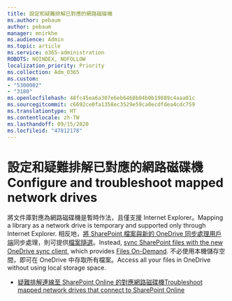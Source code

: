 ```yaml
---
title: 設定和疑難排解已對應的網路磁碟機
ms.author: pebaum
author: pebaum
manager: mnirkhe
ms.audience: Admin
ms.topic: article
ms.service: o365-administration
ROBOTS: NOINDEX, NOFOLLOW
localization_priority: Priority
ms.collection: Adm_O365
ms.custom:
- "5300002"
- "3180"
ms.openlocfilehash: 48fc45ea6a307e6eb6468b04b0b19889c4aaa01c
ms.sourcegitcommit: c6692ce0fa1358ec3529e59ca0ecdfdea4cdc759
ms.translationtype: HT
ms.contentlocale: zh-TW
ms.lasthandoff: 09/15/2020
ms.locfileid: "47812178"
---
```

# <a name="configure-and-troubleshoot-mapped-network-drives"></a><span data-ttu-id="0afb8-102">設定和疑難排解已對應的網路磁碟機</span><span class="sxs-lookup"><span data-stu-id="0afb8-102">Configure and troubleshoot mapped network drives</span></span>

<span data-ttu-id="0afb8-103">將文件庫對應為網路磁碟機是暫時作法，且僅支援 Internet Explorer。</span><span class="sxs-lookup"><span data-stu-id="0afb8-103">Mapping a library as a network drive is temporary and supported only through Internet Explorer.</span></span> <span data-ttu-id="0afb8-104">相反地，[將 SharePoint 檔案與新的 OneDrive 同步處理用戶端](https://support.office.com/article/6de9ede8-5b6e-4503-80b2-6190f3354a88)同步處理，則可提供[檔案隨選](https://support.office.com/article/0e6860d3-d9f3-4971-b321-7092438fb38e)。</span><span class="sxs-lookup"><span data-stu-id="0afb8-104">Instead, [sync SharePoint files with the new OneDrive sync client](https://support.office.com/article/6de9ede8-5b6e-4503-80b2-6190f3354a88), which provides [Files On-Demand](https://support.office.com/article/0e6860d3-d9f3-4971-b321-7092438fb38e).</span></span> <span data-ttu-id="0afb8-105">不必使用本機儲存空間，即可在 OneDrive 中存取所有檔案。</span><span class="sxs-lookup"><span data-stu-id="0afb8-105">Access all your files in OneDrive without using local storage space.</span></span>

- [<span data-ttu-id="0afb8-106">疑難排解連線至 SharePoint Online 的對應網路磁碟機</span><span class="sxs-lookup"><span data-stu-id="0afb8-106">Troubleshoot mapped network drives that connect to SharePoint Online</span></span>](https://docs.microsoft.com/sharepoint/support/administration/troubleshoot-mapped-network-drives)
